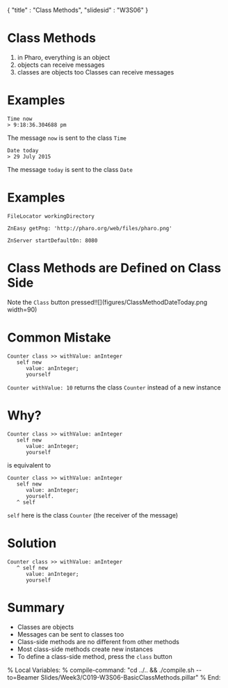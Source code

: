 {"title" : "Class Methods","slidesid" : "W3S06"}# Class Methods1. in Pharo, everything is an object1. objects can receive messages1. classes are objects tooClasses can receive messages# Examples```Time now
> 9:18:36.304688 pm```The message `now` is sent to the class `Time````Date today
> 29 July 2015```The message `today` is sent to the class `Date`# Examples```FileLocator workingDirectory``````ZnEasy getPng: 'http://pharo.org/web/files/pharo.png'``````ZnServer startDefaultOn: 8080```# Class Methods are Defined on Class SideNote the `Class` button pressed!![](figures/ClassMethodDateToday.png width=90)# Common Mistake```Counter class >> withValue: anInteger
   self new
      value: anInteger;
      yourself````Counter withValue: 10` returns the class `Counter` instead of a new instance# Why?```Counter class >> withValue: anInteger
   self new
      value: anInteger;
      yourself```is equivalent to```Counter class >> withValue: anInteger
   self new
      value: anInteger;
      yourself.
   ^ self````self` here is the class `Counter` \(the receiver of the message\)# Solution```Counter class >> withValue: anInteger
   ^ self new
      value: anInteger;
      yourself```# Summary- Classes are objects- Messages can be sent to classes too- Class-side methods are no different from other methods- Most class-side methods create new instances- To define a class-side method, press the `class` button%  Local Variables:%  compile-command: "cd ../.. && ./compile.sh --to=Beamer Slides/Week3/C019-W3S06-BasicClassMethods.pillar"%  End:
